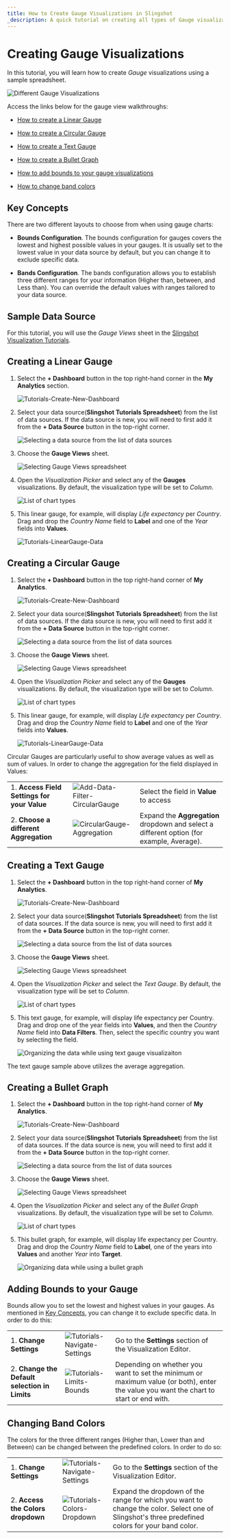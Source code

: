 ```yaml
---
title: How to Create Gauge Visualizations in Slingshot 
_description: A quick tutorial on creating all types of Gauge visualizations using a sample spreadsheet.
---
```


# Creating Gauge Visualizations

In this tutorial, you will learn how to create *Gauge* visualizations
using a sample spreadsheet.

![Different Gauge Visualizations](images/different-gauge-visualizations.png)

Access the links below for the gauge view walkthroughs:

  - [How to create a Linear Gauge](https://www.slingshotapp.io/en/help/docs/analytics/visualization-tutorials/gauge-charts#creating-a-linear-gauge)

  - [How to create a Circular Gauge](https://www.slingshotapp.io/en/help/docs/analytics/visualization-tutorials/gauge-charts#creating-a-circular-gauge)

  - [How to create a Text Gauge](https://www.slingshotapp.io/en/help/docs/analytics/visualization-tutorials/gauge-charts#creating-a-text-gauge)

  - [How to create a Bullet Graph](https://www.slingshotapp.io/en/help/docs/analytics/visualization-tutorials/gauge-charts#creating-a-bullet-graph)

  - [How to add bounds to your gauge visualizations](https://www.slingshotapp.io/en/help/docs/analytics/visualization-tutorials/gauge-charts#adding-bounds-to-your-gauge)

  - [How to change band colors](https://www.slingshotapp.io/en/help/docs/analytics/visualization-tutorials/gauge-charts#changing-band-colors)

<a name='key-concepts'></a>
## Key Concepts

There are two different layouts to choose from when using gauge charts:

  - **Bounds Configuration**. The bounds configuration for gauges covers
    the lowest and highest possible values in your gauges. It is usually
    set to the lowest value in your data source by default, but you can
    change it to exclude specific data.

  - **Bands Configuration**. The bands configuration allows you to
    establish three different ranges for your information (Higher than,
    between, and Less than). You can override the default values with
    ranges tailored to your data source.

## Sample Data Source

For this tutorial, you will use the *Gauge Views* sheet in the [Slingshot Visualization Tutorials](https://download.infragistics.com/slingshot/samples/Slingshot_Visualization_Tutorials.xlsx).

<a name='create-linear-gauge'></a>
## Creating a Linear Gauge


1. Select the **+ Dashboard** button in the top right-hand corner in the **My Analytics** section.

   ![Tutorials-Create-New-Dashboard](images/add-visualization-button.png)                                      

2. Select your data source(**Slingshot Tutorials Spreadsheet**) from the list of data sources. If the data source is new, you will need to first add it from the **+ Data Source** button in the top-right corner.

   ![Selecting a data source from the list of data sources](images/visualization-tutorials-sample.png)                                          

3. Choose the **Gauge Views** sheet.
  
   ![Selecting Gauge Views spreadsheet](images/gauge-views.png)
         
4. Open the *Visualization Picker* and select any of the **Gauges** visualizations. By default, the visualization type will be set to *Column*. 

   ![List of chart types](images/gauges-chart-types.png)

5. This linear gauge, for example, will display *Life expectancy* per *Country*. Drag and drop the *Country Name* field to **Label** and one of the *Year* fields into **Values**.
  
   ![Tutorials-LinearGauge-Data](images/organizing-data-gauge-visualization.png)                         

<a name='create-circular-gauge'></a>
## Creating a Circular Gauge

1. Select the **+ Dashboard** button in the top right-hand corner of **My Analytics**.

   ![Tutorials-Create-New-Dashboard](images/add-visualization-button.png)                                      

2. Select your data source(**Slingshot Tutorials Spreadsheet**) from the list of data sources. If the data source is new, you will need to first add it from the **+ Data Source** button in the top-right corner.

   ![Selecting a data source from the list of data sources](images/visualization-tutorials-sample.png)                                          

3. Choose the **Gauge Views** sheet.
  
   ![Selecting Gauge Views spreadsheet](images/gauge-views.png)
         
4. Open the *Visualization Picker* and select any of the **Gauges** visualizations. By default, the visualization type will be set to *Column*. 

   ![List of chart types](images/gauges-chart-types.png)

5. This linear gauge, for example, will display *Life expectancy* per *Country*. Drag and drop the *Country Name* field to **Label** and one of the *Year* fields into **Values**.
  
   ![Tutorials-LinearGauge-Data](images/organizing-data-gauge-visualization.png) 

<a name='aggregation-instructions'></a>

Circular Gauges are particularly useful to show average values as well
as sum of values. In order to change the aggregation for the field
displayed in Values:

|                                              |                                                                            |                                                                                           |
| -------------------------------------------- | -------------------------------------------------------------------------- | ----------------------------------------------------------------------------------------- |
| 1\. **Access Field Settings for your Value** | ![Add-Data-Filter-CircularGauge](images/value-circular-gauge.png) | Select the field in **Value** to access                                                  |
| 2\. **Choose a different Aggregation**       | ![CircularGauge-Aggregation](images/field-settings-aggregation-options.png)         | Expand the **Aggregation** dropdown and select a different option (for example, Average). |


<a name='create-text-gauge'></a>
## Creating a Text Gauge

1. Select the **+ Dashboard** button in the top right-hand corner of **My Analytics**.

   ![Tutorials-Create-New-Dashboard](images/add-visualization-button.png)                                      

2. Select your data source(**Slingshot Tutorials Spreadsheet**) from the list of data sources. If the data source is new, you will need to first add it from the **+ Data Source** button in the top-right corner.

   ![Selecting a data source from the list of data sources](images/visualization-tutorials-sample.png)                                          

3. Choose the **Gauge Views** sheet.
  
   ![Selecting Gauge Views spreadsheet](images/gauge-views.png)
         
4. Open the *Visualization Picker* and select the *Text Gauge*. By default, the visualization type will be set to *Column*. 

   ![List of chart types](images/gauges-chart-types.png)

5. This text gauge, for example, will display life expectancy per Country. Drag and drop one of the year fields into **Values**, and then the *Country Name* field into **Data Filters**. Then, select the specific country you want by selecting the field. 

   ![Organizing the data while using text gauge visualizaiton](images/text-gauge-organizing-data.png)

The text gauge sample above utilizes the average aggregation.

<a name='create-bullet-graph-gauge'></a>
## Creating a Bullet Graph

1. Select the **+ Dashboard** button in the top right-hand corner of **My Analytics**.

   ![Tutorials-Create-New-Dashboard](images/add-visualization-button.png)                                      

2. Select your data source(**Slingshot Tutorials Spreadsheet**) from the list of data sources. If the data source is new, you will need to first add it from the **+ Data Source** button in the top-right corner.

   ![Selecting a data source from the list of data sources](images/visualization-tutorials-sample.png)                                          

3. Choose the **Gauge Views** sheet.
  
   ![Selecting Gauge Views spreadsheet](images/gauge-views.png)
         
4. Open the *Visualization Picker* and select any of the *Bullet Graph* visualizations. By default, the visualization type will be set to *Column*. 

   ![List of chart types](images/gauges-chart-types.png)

5. This bullet graph, for example, will display life expectancy per Country. Drag and drop the *Country Name* field to **Label**, one of the years into **Values** and another *Year* into **Target**.

   ![Organizing data while using a bullet graph](images/bullet-graph-organizing-data.png)

<a name='adding-bounds-gauge'></a>
## Adding Bounds to your Gauge

Bounds allow you to set the lowest and highest values in your gauges. As
mentioned in [Key Concepts](https://www.slingshotapp.io/en/help/docs/analytics/visualization-tutorials/gauge-charts#key-concepts), you can change it to exclude
specific data. In order to do this:

|                                                |                                                                        |                                                                                                                                       |
| ---------------------------------------------- | ---------------------------------------------------------------------- | ------------------------------------------------------------------------------------------------------------------------------------- |
| 1\. **Change Settings**                        | ![Tutorials-Navigate-Settings](images/tutorials-settings.png) | Go to the **Settings** section of the Visualization Editor.                                                                           |
| 2\. **Change the Default selection in Limits** | ![Tutorials-Limits-Bounds](images/limit-options.png)         | Depending on whether you want to set the minimum or maximum value (or both), enter the value you want the chart to start or end with. |

<a name='modify-bands'></a>
## Changing Band Colors

The colors for the three different ranges (Higher than, Lower than and
Between) can be changed between the predefined colors. In order to do
so:

|                                    |                                                                        |                                                                          |
| ---------------------------------- | ---------------------------------------------------------------------- | ------------------------------------------------------------------------ |
| 1\. **Change Settings**            | ![Tutorials-Navigate-Settings](images/tutorials-settings.png) | Go to the **Settings** section of the Visualization Editor.              |
| 2\. **Access the Colors dropdown** | ![Tutorials-Colors-Dropdown](images/band-color-options.png)     | Expand the dropdown of the range for which you want to change the color. Select one of Slingshot's three predefined colors for your band color.|

